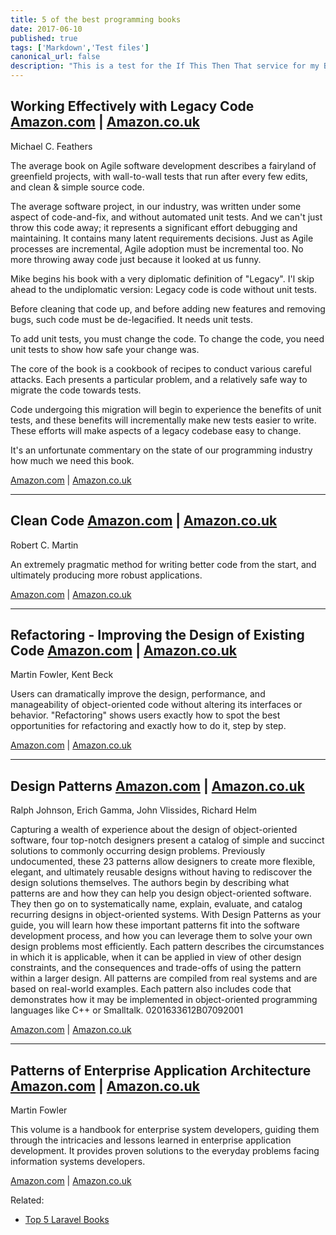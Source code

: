 ```yaml
---
title: 5 of the best programming books
date: 2017-06-10
published: true
tags: ['Markdown','Test files']
canonical_url: false
description: "This is a test for the If This Then That service for my Blog feed."
---
```


## Working Effectively with Legacy Code [Amazon.com](https://www.amazon.com/gp/product/0131177052/ref=as_li_tl?ie=UTF8&tag=michaelbrooks-20&camp=1789&creative=9325&linkCode=as2&creativeASIN=0131177052&linkId=141de70c0206cc75b09a62a95d0679e7) | [Amazon.co.uk](https://www.amazon.co.uk/gp/product/B005OYHF0A/ref=as_li_tl?ie=UTF8&tag=wedeuk05-21&camp=1634&creative=6738&linkCode=as2&creativeASIN=B005OYHF0A&linkId=649ae44575d09f6754decf1da6e0b0aa)

Michael C. Feathers

The average book on Agile software development describes a fairyland of greenfield projects, with wall-to-wall tests that run after every few edits, and clean & simple source code.

The average software project, in our industry, was written under some aspect of code-and-fix, and without automated unit tests. And we can't just throw this code away; it represents a significant effort debugging and maintaining. It contains many latent requirements decisions. Just as Agile processes are incremental, Agile adoption must be incremental too. No more throwing away code just because it looked at us funny.

Mike begins his book with a very diplomatic definition of "Legacy". I'l skip ahead to the undiplomatic version: Legacy code is code without unit tests.

Before cleaning that code up, and before adding new features and removing bugs, such code must be de-legacified. It needs unit tests.

To add unit tests, you must change the code. To change the code, you need unit tests to show how safe your change was.

The core of the book is a cookbook of recipes to conduct various careful attacks. Each presents a particular problem, and a relatively safe way to migrate the code towards tests.

Code undergoing this migration will begin to experience the benefits of unit tests, and these benefits will incrementally make new tests easier to write. These efforts will make aspects of a legacy codebase easy to change.

It's an unfortunate commentary on the state of our programming industry how much we need this book.

[Amazon.com](https://www.amazon.com/gp/product/0131177052/ref=as_li_tl?ie=UTF8&tag=michaelbrooks-20&camp=1789&creative=9325&linkCode=as2&creativeASIN=0131177052&linkId=141de70c0206cc75b09a62a95d0679e7) | [Amazon.co.uk](https://www.amazon.co.uk/gp/product/B005OYHF0A/ref=as_li_tl?ie=UTF8&tag=wedeuk05-21&camp=1634&creative=6738&linkCode=as2&creativeASIN=B005OYHF0A&linkId=649ae44575d09f6754decf1da6e0b0aa)

---

## Clean Code [Amazon.com](https://www.amazon.com/gp/product/0132350882/ref=as_li_tl?ie=UTF8&tag=michaelbrooks-20&camp=1789&creative=9325&linkCode=as2&creativeASIN=0132350882&linkId=608ae6a39a076017f60898ca05140f6f) | [Amazon.co.uk](https://www.amazon.co.uk/gp/product/0132350882/ref=as_li_tl?ie=UTF8&tag=wedeuk05-21&camp=1634&creative=6738&linkCode=as2&creativeASIN=0132350882&linkId=24442b08823bdb85bcdc3fa065fa64d0)

Robert C. Martin

An extremely pragmatic method for writing better code from the start, and ultimately producing more robust applications.

[Amazon.com](https://www.amazon.com/gp/product/0132350882/ref=as_li_tl?ie=UTF8&tag=michaelbrooks-20&camp=1789&creative=9325&linkCode=as2&creativeASIN=0132350882&linkId=608ae6a39a076017f60898ca05140f6f) | [Amazon.co.uk](https://www.amazon.co.uk/gp/product/0132350882/ref=as_li_tl?ie=UTF8&tag=wedeuk05-21&camp=1634&creative=6738&linkCode=as2&creativeASIN=0132350882&linkId=24442b08823bdb85bcdc3fa065fa64d0)

---

## Refactoring - Improving the Design of Existing Code [Amazon.com](https://www.amazon.com/gp/product/0201485672/ref=as_li_tl?ie=UTF8&tag=michaelbrooks-20&camp=1789&creative=9325&linkCode=as2&creativeASIN=0201485672&linkId=00b05ee464d1e15ef958c607c30812c4) | [Amazon.co.uk](https://www.amazon.co.uk/gp/product/0201485672/ref=as_li_tl?ie=UTF8&tag=wedeuk05-21&camp=1634&creative=6738&linkCode=as2&creativeASIN=0201485672&linkId=3e20422c025bd9f504f2673c122151bd)

Martin Fowler, Kent Beck

Users can dramatically improve the design, performance, and manageability of object-oriented code without altering its interfaces or behavior. "Refactoring" shows users exactly how to spot the best opportunities for refactoring and exactly how to do it, step by step.

[Amazon.com](https://www.amazon.com/gp/product/0201485672/ref=as_li_tl?ie=UTF8&tag=michaelbrooks-20&camp=1789&creative=9325&linkCode=as2&creativeASIN=0201485672&linkId=00b05ee464d1e15ef958c607c30812c4) | [Amazon.co.uk](https://www.amazon.co.uk/gp/product/0201633612/ref=as_li_tl?ie=UTF8&tag=wedeuk05-21&camp=1634&creative=6738&linkCode=as2&creativeASIN=0201633612&linkId=42806aed069b703b91e6e2278934cf0d)

---

## Design Patterns [Amazon.com](https://www.amazon.com/gp/product/0201633612/ref=as_li_tl?ie=UTF8&tag=michaelbrooks-20&camp=1789&creative=9325&linkCode=as2&creativeASIN=0201633612&linkId=ab1dd240babd8f45b5fa1038e3b189ec) | [Amazon.co.uk](https://www.amazon.co.uk/gp/product/0132350882/ref=as_li_tl?ie=UTF8&tag=wedeuk05-21&camp=1634&creative=6738&linkCode=as2&creativeASIN=0132350882&linkId=24442b08823bdb85bcdc3fa065fa64d0)

Ralph Johnson, Erich Gamma, John Vlissides, Richard Helm

Capturing a wealth of experience about the design of object-oriented software, four top-notch designers present a catalog of simple and succinct solutions to commonly occurring design problems. Previously undocumented, these 23 patterns allow designers to create more flexible, elegant, and ultimately reusable designs without having to rediscover the design solutions themselves. The authors begin by describing what patterns are and how they can help you design object-oriented software. They then go on to systematically name, explain, evaluate, and catalog recurring designs in object-oriented systems. With Design Patterns as your guide, you will learn how these important patterns fit into the software development process, and how you can leverage them to solve your own design problems most efficiently. Each pattern describes the circumstances in which it is applicable, when it can be applied in view of other design constraints, and the consequences and trade-offs of using the pattern within a larger design. All patterns are compiled from real systems and are based on real-world examples. Each pattern also includes code that demonstrates how it may be implemented in object-oriented programming languages like C++ or Smalltalk. 0201633612B07092001

[Amazon.com](https://www.amazon.com/gp/product/0201633612/ref=as_li_tl?ie=UTF8&tag=michaelbrooks-20&camp=1789&creative=9325&linkCode=as2&creativeASIN=0201633612&linkId=ab1dd240babd8f45b5fa1038e3b189ec) | [Amazon.co.uk](https://www.amazon.co.uk/gp/product/0201633612/ref=as_li_tl?ie=UTF8&tag=wedeuk05-21&camp=1634&creative=6738&linkCode=as2&creativeASIN=0201633612&linkId=42806aed069b703b91e6e2278934cf0d)

---

## Patterns of Enterprise Application Architecture [Amazon.com](https://www.amazon.com/gp/product/0321127420/ref=as_li_tl?ie=UTF8&tag=michaelbrooks-20&camp=1789&creative=9325&linkCode=as2&creativeASIN=0321127420&linkId=54722d670efe3c7128b2d99926278ea7) | [Amazon.co.uk](https://www.amazon.co.uk/gp/product/0321127420/ref=as_li_tl?ie=UTF8&tag=wedeuk05-21&camp=1634&creative=6738&linkCode=as2&creativeASIN=0321127420&linkId=0d7a8480cdb91aa48d6c3b67b17675e3)

Martin Fowler

This volume is a handbook for enterprise system developers, guiding them through the intricacies and lessons learned in enterprise application development. It provides proven solutions to the everyday problems facing information systems developers.

[Amazon.com](https://www.amazon.com/gp/product/0321127420/ref=as_li_tl?ie=UTF8&tag=michaelbrooks-20&camp=1789&creative=9325&linkCode=as2&creativeASIN=0321127420&linkId=54722d670efe3c7128b2d99926278ea7) | [Amazon.co.uk](https://www.amazon.co.uk/gp/product/0321127420/ref=as_li_tl?ie=UTF8&tag=wedeuk05-21&camp=1634&creative=6738&linkCode=as2&creativeASIN=0321127420&linkId=0d7a8480cdb91aa48d6c3b67b17675e3)

Related:

* [Top 5 Laravel Books](/post/top-5-laravel-books)
